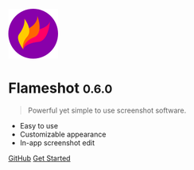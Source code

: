 ![logo](_media/logo.png)

# Flameshot <small>0.6.0</small>

> Powerful yet simple to use screenshot software.

* Easy to use
* Customizable appearance
* In-app screenshot edit

[GitHub](https://github.com/lupoDharkael/flameshot)
[Get Started](/getting-start)
